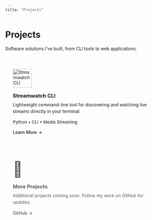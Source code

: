 ```yaml
---
title: "Projects"
---
```


# Projects

Software solutions I've built, from CLI tools to web applications.

<div class="projects-grid">

<div class="project-card">
  <img src="https://snowballons.github.io/streamwatch-cli/assets/logo.png" alt="Streamwatch CLI" class="project-thumbnail">
  <h3>Streamwatch CLI</h3>
  <p>Lightweight command-line tool for discovering and watching live streams directly in your terminal.</p>
  <div class="project-tech">Python • CLI • Media Streaming</div>
  <a href="/projects/streamwatch-cli/" class="project-link">Learn More →</a>
</div>

<div class="project-card coming-soon">
  <div class="project-placeholder">🚧</div>
  <h3>More Projects</h3>
  <p>Additional projects coming soon. Follow my work on GitHub for updates.</p>
  <a href="https://github.com/snowballons" class="project-link">GitHub →</a>
</div>

</div>

<style>
.projects-grid {
  display: grid;
  grid-template-columns: repeat(auto-fit, minmax(300px, 1fr));
  gap: 2rem;
  margin: 2rem 0;
}

.project-card {
  border: 1px solid var(--border);
  border-radius: 8px;
  padding: 1.5rem;
  background: var(--entry);
  transition: transform 0.2s ease;
}

.project-card:hover {
  transform: translateY(-2px);
  box-shadow: 0 4px 12px rgba(0,0,0,0.1);
}

.project-thumbnail {
  width: 60px;
  height: 60px;
  object-fit: contain;
  margin-bottom: 1rem;
}

.project-placeholder {
  font-size: 3rem;
  margin-bottom: 1rem;
}

.project-card h3 {
  margin: 0 0 0.5rem 0;
  color: var(--primary);
}

.project-card p {
  margin: 0 0 1rem 0;
  color: var(--secondary);
  line-height: 1.5;
}

.project-tech {
  font-size: 0.85rem;
  color: var(--tertiary);
  margin-bottom: 1rem;
}

.project-link {
  color: var(--primary);
  text-decoration: none;
  font-weight: 500;
}

.project-link:hover {
  text-decoration: underline;
}

.coming-soon {
  opacity: 0.7;
}
</style>
